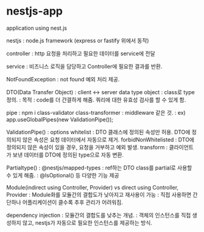 # nestjs-app

application using nest.js

nestjs
: node.js framework (express or fastify 위에서 동작)

controller
: http 요청을 처리하고 필요한 데이터를 service에 전달

service
: 비즈니스 로직을 담당하고 Controller에 필요한 결과를 반환.

NotFoundException
: not found 예외 처리 제공.

DTO(Data Transfer Object)
: client <-> server data type object
: class로 type 정의.
: 목적 : code를 더 간결하게 해줌. 쿼리에 대한 유효성 검사를 할 수 있게 함.

pipe
: npm i class-validator class-transformer
: middleware 같은 것.
: ex) app.useGlobalPipes(new ValidationPipe());

ValidationPipe()
: options
whitelist : DTO 클래스에 정의된 속성만 허용. DTO에 정의되지 않은 속성은 요청 데이터에서 자동으로 제거.
forbidNonWhitelisted : DTO에 정의되지 않은 속성이 있을 경우, 요청을 거부하고 예외 발생.
transform : 클라이언트가 보낸 데이터를 DTO에 정의된 type으로 자동 변환.

Partialtype()
: @nestjs/mapped-types
: ref하는 DTO class를 partial로 사용할 수 있게 해줌.
: @IsOptional() 등 다양한 기능 제공

Module(indirect using Controller, Provider) vs direct using Controller, Provider
: Module화를 모듈간의 결합도가 낮아지고 재사용이 가능
: 직접 사용하면 간단하나 어플리케이션이 클수록 추후 관리가 어려워짐.

dependency injection
: 모듈간의 결합도를 낮추는 개념.
: 객체의 인스턴스를 직접 생성하지 않고, nestjs가 자동으로 필요한 인스턴스를 제공하는 방식.
